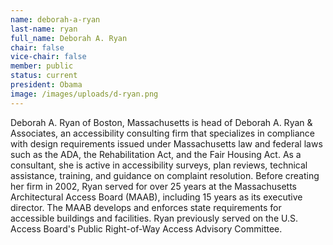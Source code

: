 ```yaml
---
name: deborah-a-ryan
last-name: ryan
full_name: Deborah A. Ryan
chair: false
vice-chair: false
member: public
status: current
president: Obama
image: /images/uploads/d-ryan.png
---
```


  Deborah A. Ryan of Boston, Massachusetts is head of Deborah A. Ryan &
  Associates, an accessibility consulting firm that specializes in compliance
  with design requirements issued under Massachusetts law and federal laws such
  as the ADA, the Rehabilitation Act, and the Fair Housing Act.  As a
  consultant, she is active in accessibility surveys, plan reviews, technical
  assistance, training, and guidance on complaint resolution.  Before creating
  her firm in 2002, Ryan served for over 25 years at the Massachusetts
  Architectural Access Board (MAAB), including 15 years as its executive
  director.  The MAAB develops and enforces state requirements for accessible
  buildings and facilities.  Ryan previously served on the U.S. Access Board's
  Public Right-of-Way Access Advisory Committee.


